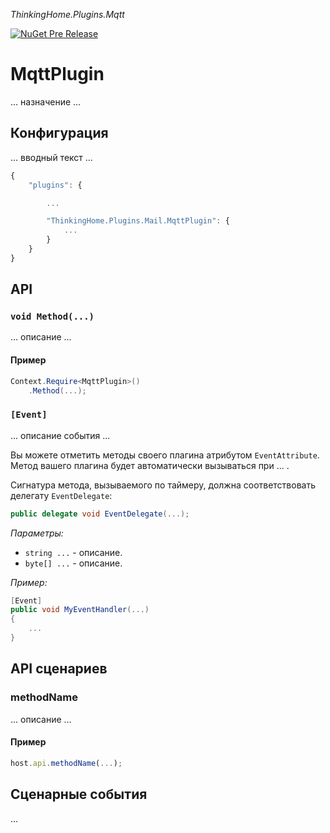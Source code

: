 *ThinkingHome.Plugins.Mqtt* 

[![NuGet Pre Release](https://img.shields.io/nuget/vpre/ThinkingHome.Plugins.Mqtt.svg)]()

# MqttPlugin

... назначение ...

## Конфигурация

... вводный текст ...


```js
{
    "plugins": {

        ...

        "ThinkingHome.Plugins.Mail.MqttPlugin": {
            ...
        }
    }
}
```

## API

### `void Method(...)`

... описание ...

#### Пример

```csharp
Context.Require<MqttPlugin>()
    .Method(...);

```

### `[Event]`

... описание события ...

Вы можете отметить методы своего плагина атрибутом `EventAttribute`. Метод вашего плагина будет автоматически вызываться при ... .

Сигнатура метода, вызываемого по таймеру, должна соответствовать делегату `EventDelegate`:

```csharp
public delegate void EventDelegate(...);
```

*Параметры:*

- `string ...` - описание.
- `byte[] ...` - описание.

*Пример:*

```csharp
[Event]
public void MyEventHandler(...)
{
    ...
}
```

## API сценариев

### methodName

... описание ...

#### Пример

```js
host.api.methodName(...);

```

## Сценарные события

...

